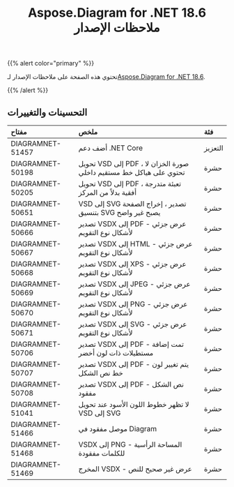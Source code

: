 ﻿---
title: Aspose.Diagram for .NET 18.6 ملاحظات الإصدار
type: docs
weight: 70
url: /ar/net/aspose-diagram-for-net-18-6-release-notes/
---
{{% alert color="primary" %}} 

 تحتوي هذه الصفحة على ملاحظات الإصدار لـ[Aspose.Diagram for .NET 18.6](https://www.nuget.org/packages/Aspose.Diagram/18.6.0).

{{% /alert %}} 
## **التحسينات والتغييرات**

|**مفتاح**|**ملخص**|**فئة**|
|:- |:- |:- |
|DIAGRAMNET-51457|أضف دعم .NET Core|التعزيز|
|DIAGRAMNET-50198|تحويل VSD إلى PDF ، صورة الخزان لا تحتوي على هياكل خط مستقيم داخلي|حشرة|
|DIAGRAMNET-50205|تحويل VSD إلى PDF ، تعبئة متدرجة أفقية بدلاً من المركز|حشرة|
|DIAGRAMNET-50651|VSD إلى SVG تصدير ، إخراج الصفحة بتنسيق SVG يصبح غير واضح|حشرة|
|DIAGRAMNET-50666|تصدير VSDX إلى PDF - عرض جزئي لأشكال نوع التقويم|حشرة|
|DIAGRAMNET-50667|تصدير VSDX إلى HTML - عرض جزئي لأشكال نوع التقويم|حشرة|
|DIAGRAMNET-50668|تصدير VSDX إلى XPS - عرض جزئي لأشكال نوع التقويم|حشرة|
|DIAGRAMNET-50669|تصدير VSDX إلى JPEG - عرض جزئي لأشكال نوع التقويم|حشرة|
|DIAGRAMNET-50670|تصدير VSDX إلى PNG - عرض جزئي لأشكال نوع التقويم|حشرة|
|DIAGRAMNET-50671|تصدير VSDX إلى SVG - عرض جزئي لأشكال نوع التقويم|حشرة|
|DIAGRAMNET-50706|تصدير VSDX إلى PDF - تمت إضافة مستطيلات ذات لون أخضر|حشرة|
|DIAGRAMNET-50707|تصدير VSDX إلى PDF - يتم تغيير لون خط نص الشكل|حشرة|
|DIAGRAMNET-50708|تصدير VSDX إلى PDF - نص الشكل مفقود|حشرة|
|DIAGRAMNET-51041|لا تظهر خطوط اللون الأسود عند تحويل VSD إلى SVG|حشرة|
|DIAGRAMNET-51466|موصل مفقود في Diagram|حشرة|
|DIAGRAMNET-51468|VSDX إلى PNG - المساحة الرأسية للكلمات مفقودة|حشرة|
|DIAGRAMNET-51469|المخرج VSDX - عرض غير صحيح للنص|حشرة|

